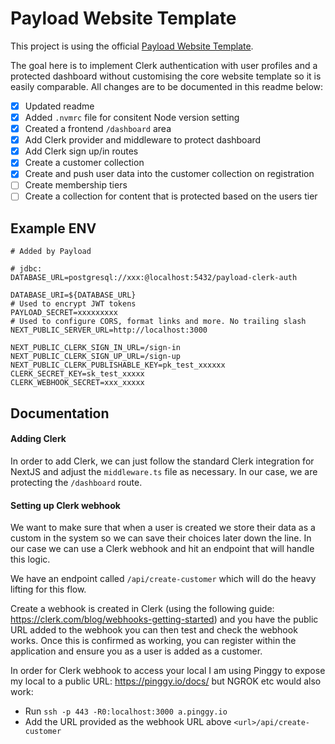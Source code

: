# Payload Website Template

This project is using the official [Payload Website Template](https://github.com/payloadcms/payload/blob/main/templates/website).

The goal here is to implement Clerk authentication with user profiles and a protected dashboard without customising the core website template so it is easily comparable. All changes are to be documented in this readme below:

- [x] Updated readme
- [x] Added `.nvmrc` file for consitent Node version setting
- [x] Created a frontend `/dashboard` area
- [x] Add Clerk provider and middleware to protect dashboard
- [x] Add Clerk sign up/in routes
- [x] Create a customer collection
- [x] Create and push user data into the customer collection on registration
- [ ] Create membership tiers
- [ ] Create a collection for content that is protected based on the users tier

## Example ENV

```
# Added by Payload

# jdbc:
DATABASE_URL=postgresql://xxx:@localhost:5432/payload-clerk-auth

DATABASE_URI=${DATABASE_URL}
# Used to encrypt JWT tokens
PAYLOAD_SECRET=xxxxxxxxx
# Used to configure CORS, format links and more. No trailing slash
NEXT_PUBLIC_SERVER_URL=http://localhost:3000

NEXT_PUBLIC_CLERK_SIGN_IN_URL=/sign-in
NEXT_PUBLIC_CLERK_SIGN_UP_URL=/sign-up
NEXT_PUBLIC_CLERK_PUBLISHABLE_KEY=pk_test_xxxxxx
CLERK_SECRET_KEY=sk_test_xxxxx
CLERK_WEBHOOK_SECRET=xxx_xxxxx

```

## Documentation

#### Adding Clerk

In order to add Clerk, we can just follow the standard Clerk integration for NextJS and adjust the `middleware.ts` file as necessary. In our case, we are protecting the `/dashboard` route.

#### Setting up Clerk webhook

We want to make sure that when a user is created we store their data as a custom in the system so we can save their choices later down the line. In our case we can use a Clerk webhook and hit an endpoint that will handle this logic.

We have an endpoint called `/api/create-customer` which will do the heavy lifting for this flow.

Create a webhook is created in Clerk (using the following guide: https://clerk.com/blog/webhooks-getting-started) and you have the public URL added to the webhook you can then test and check the webhook works. Once this is confirmed as working, you can register within the application and ensure you as a user is added as a customer.

In order for Clerk webhook to access your local I am using Pinggy to expose my local to a public URL: https://pinggy.io/docs/ but NGROK etc would also work:

- Run `ssh -p 443 -R0:localhost:3000 a.pinggy.io`
- Add the URL provided as the webhook URL above `<url>/api/create-customer`
